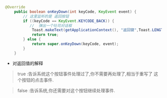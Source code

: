 ```java
@Override
    public boolean onKeyDown(int keyCode, KeyEvent event) {
        // 这里监听的是 返回按钮 
        if ((keyCode == KeyEvent.KEYCODE_BACK)) {
           //  弹出一个吐司对话框 
            Toast.makeText(getApplicationContext(), "返回键",Toast.LENGTH_SHORT).show()
            return true;
        } else {
            return super.onKeyDown(keyCode, event);
        }
    }
```
* 对返回值的解释  
> true :告诉系统这个按钮事件处理过了,你不需要再处理了,相当于重写了
这个按钮的点击事件.  

> false :告诉系统,你还需要对这个按钮继续处理事件.
